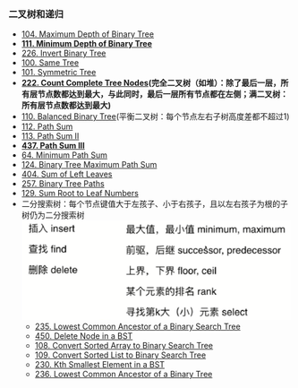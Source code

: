 ### 二叉树和递归

- [104. Maximum Depth of Binary Tree](https://leetcode.com/problems/maximum-depth-of-binary-tree/)
- **[111. Minimum Depth of Binary Tree](https://leetcode.com/problems/minimum-depth-of-binary-tree/)**
- [226. Invert Binary Tree](https://leetcode.com/problems/invert-binary-tree/)
- [100. Same Tree](https://leetcode.com/problems/same-tree/)
- [101. Symmetric Tree](https://leetcode.com/problems/symmetric-tree/)
- **[222. Count Complete Tree Nodes](https://leetcode.com/problems/count-complete-tree-nodes/)(完全二叉树（如堆）：除了最后一层，所有层节点数都达到最大，与此同时，最后一层所有节点都在左侧；满二叉树：所有层节点数都达到最大)**
- [110. Balanced Binary Tree](https://leetcode.com/problems/balanced-binary-tree/)(平衡二叉树：每个节点左右子树高度差都不超过1)
- [112. Path Sum](https://leetcode.com/problems/path-sum/)
- [113. Path Sum II](https://leetcode.com/problems/path-sum-ii/)
- **[437. Path Sum III](https://leetcode.com/problems/path-sum-iii/)**
- [64. Minimum Path Sum](https://leetcode.com/problems/minimum-path-sum/)
- [124. Binary Tree Maximum Path Sum](https://leetcode.com/problems/binary-tree-maximum-path-sum/)
- [404. Sum of Left Leaves](https://leetcode.com/problems/sum-of-left-leaves/)
- [257. Binary Tree Paths](https://leetcode.com/problems/binary-tree-paths/)
- [129. Sum Root to Leaf Numbers](https://leetcode.com/problems/sum-root-to-leaf-numbers/)
- 二分搜索树：每个节点键值大于左孩子、小于右孩子，且以左右孩子为根的子树仍为二分搜索树
![BST基本操作](BST基本操作.png)
    - [235. Lowest Common Ancestor of a Binary Search Tree](https://leetcode.com/problems/lowest-common-ancestor-of-a-binary-search-tree/)
    - [450. Delete Node in a BST](https://leetcode.com/problems/delete-node-in-a-bst/)
    - [108. Convert Sorted Array to Binary Search Tree](https://leetcode.com/problems/convert-sorted-array-to-binary-search-tree/)
    - [109. Convert Sorted List to Binary Search Tree](https://leetcode.com/problems/convert-sorted-list-to-binary-search-tree/)
    - [230. Kth Smallest Element in a BST](https://leetcode.com/problems/kth-smallest-element-in-a-bst/)
    - [236. Lowest Common Ancestor of a Binary Tree](https://leetcode.com/problems/lowest-common-ancestor-of-a-binary-tree/)
